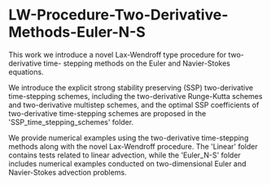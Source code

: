# LW-Procedure-Two-Derivative-Methods-Euler-N-S

This work we introduce a novel Lax-Wendroff type procedure for two-derivative time-
stepping methods on the Euler and Navier-Stokes equations.

We introduce the explicit strong stability preserving
(SSP) two-derivative time-stepping schemes, including the two-derivative
Runge-Kutta schemes and two-derivative multistep schemes, and the
optimal SSP coefficients of two-derivative time-stepping schemes are proposed in the 'SSP_time_stepping_schemes' folder.

We provide numerical examples using the two-derivative time-stepping methods along with the novel Lax-Wendroff procedure. 
The 'Linear' folder contains tests related to linear advection, 
while the 'Euler_N-S' folder includes numerical examples conducted on two-dimensional Euler and Navier-Stokes advection problems.
